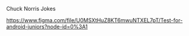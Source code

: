 Chuck Norris Jokes

https://www.figma.com/file/U0MSXtHuZ8KT6mwuNTXEL7pT/Test-for-android-juniors?node-id=0%3A1
